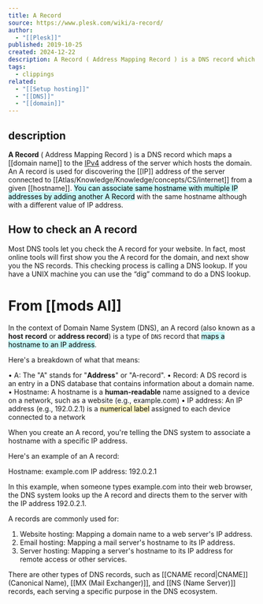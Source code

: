 ```yaml
---
title: A Record
source: https://www.plesk.com/wiki/a-record/
author:
  - "[[Plesk]]"
published: 2019-10-25
created: 2024-12-22
description: A Record ( Address Mapping Record ) is a DNS record which maps a domain name to the IPv4 address of the server which hosts the domain
tags:
  - clippings
related:
  - "[[Setup hosting]]"
  - "[[DNS]]"
  - "[[domain]]"
---
```

## description
**A Record** ( Address Mapping Record ) is a DNS record which maps a  [[domain name]] to the [IPv4](https://www.plesk.com/wiki/ipv4/) address of the server which hosts the domain. An A record is used for discovering the [[IP]] address of the server connected to [[Atlas/Knowledge/Knowledge/concepts/CS/internet]] from a given [[hostname]]. 
<mark style="background: #ABF7F7A6;">
You can associate same hostname with multiple IP addresses by adding another A Record</mark> with the same hostname although with a different value of IP address.

## How to check an A record
Most DNS tools let you check the A record for your website. In fact, most online tools will first show you the A record for the domain, and next show you the NS records. This checking process is calling a DNS lookup. If you have a UNIX machine you can use the “dig” command to do a DNS lookup.

# From [[mods AI]]
  In the context of Domain Name System (DNS), an A record (also known as a **host**
  **record** or **address record**) is a type of `DNS` record that <mark style="background: #ABF7F7A6;">maps a hostname to an IP address</mark>.

  Here's a breakdown of what that means:

  • A: The "A" stands for "**Address**" or "A-record".
  • Record: A DS record is an entry in a DNS database that contains information
  about a domain name.
  • Hostname: A hostname is a **human-readable** name assigned to a device on a
  network, such as a website (e.g., example.com)
  • IP address: An IP address (e.g., 192.0.2.1) is a <mark style="background: #FFF3A3A6;">numerical label</mark> assigned to
  each device connected to a network

  When you create an A record, you're telling the DNS system to associate a
  hostname with a specific IP address.

  Here's an example of an A record:
  
  Hostname: example.com IP address: 192.0.2.1

  In this example, when someone types example.com into their web browser, the DNS
  system looks up the A record and directs them to the server with the IP address
  192.0.2.1.

  A records are commonly used for:

  1. Website hosting: Mapping a domain name to a web server's IP address.
  2. Email hosting: Mapping a mail server's hostname to its IP address.
  3. Server hosting: Mapping a server's hostname to its IP address for remote
  access or other services.

  There are other types of DNS records, such as [[CNAME record|CNAME]] (Canonical Name), 
  [[MX (Mail Exchanger)]], and [[NS (Name Server)]] records, each serving a specific purpose in the
  DNS ecosystem.

